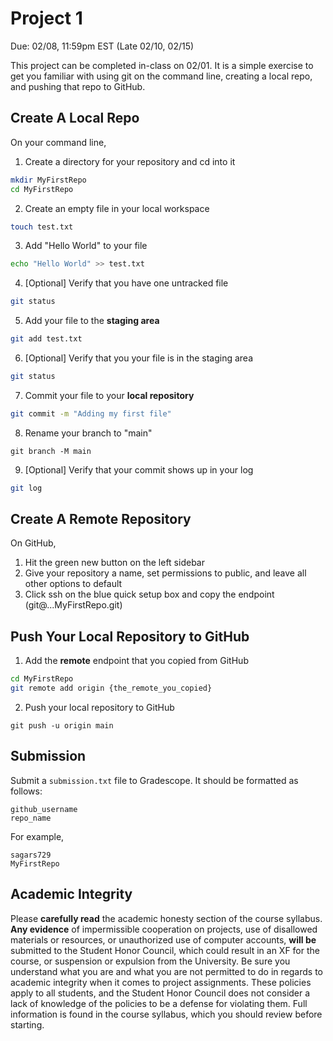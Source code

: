 # Project 1

Due: 02/08, 11:59pm EST (Late 02/10, 02/15)

This project can be completed in-class on 02/01. It is a simple exercise 
to get you familiar with using git on the command line, creating a local 
repo, and pushing that repo to GitHub.

## Create A Local Repo

On your command line,

1. Create a directory for your repository and cd into it

```bash
mkdir MyFirstRepo
cd MyFirstRepo
```

2. Create an empty file in your local workspace

```bash
touch test.txt
```

3. Add "Hello World" to your file

```bash
echo "Hello World" >> test.txt
```

4. \[Optional\] Verify that you have one untracked file

```bash
git status
```

5. Add your file to the **staging area**

```bash
git add test.txt
```

6. \[Optional\] Verify that you your file is in the staging area

```bash
git status
```

7. Commit your file to your **local repository**

```bash
git commit -m "Adding my first file"
```

8. Rename your branch to "main"

```
git branch -M main
```

9. \[Optional\] Verify that your commit shows up in your log

```bash
git log
```

## Create A Remote Repository

On GitHub,

1. Hit the green new button on the left sidebar
2. Give your repository a name, set permissions to public, and leave all other options to default
3. Click ssh on the blue quick setup box and copy the endpoint (git@...MyFirstRepo.git)

## Push Your Local Repository to GitHub

1. Add the **remote** endpoint that you copied from GitHub

```bash
cd MyFirstRepo
git remote add origin {the_remote_you_copied}
```

2. Push your local repository to GitHub

```
git push -u origin main
```

## Submission

Submit a `submission.txt` file to Gradescope. It should be formatted as follows:

```
github_username
repo_name
```

For example,

```
sagars729
MyFirstRepo
```

## Academic Integrity

Please **carefully read** the academic honesty section of the course syllabus. **Any evidence** of impermissible cooperation on projects, use of disallowed materials or resources, or unauthorized use of computer accounts, **will be** submitted to the Student Honor Council, which could result in an XF for the course, or suspension or expulsion from the University. Be sure you understand what you are and what you are not permitted to do in regards to academic integrity when it comes to project assignments. These policies apply to all students, and the Student Honor Council does not consider a lack of knowledge of the policies to be a defense for violating them. Full information is found in the course syllabus, which you should review before starting.
